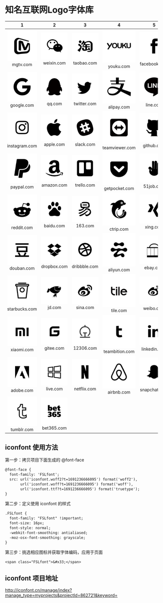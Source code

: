 # 知名互联网Logo字体库

|1|2|3|4|5|
| :-------: | :-------: |  :-------: |  :-------:  | :-------: |
|![](./icon_svg/mgtv.svg)mgtv.com|![](./icon_svg/weixin.svg)weixin.com|![](./icon_svg/taobao.svg)taobao.com|![](./icon_svg/youku.svg)youku.com|![](./icon_svg/facebook.svg)facebook.com|
|![](./icon_svg/google.svg)google.com|![](./icon_svg/qq.svg)qq.com|![](./icon_svg/twitter.svg)twitter.com|![](./icon_svg/alipay.svg)alipay.com|![](./icon_svg/line.svg)line.com|
|![](./icon_svg/instagram.svg)instagram.com|![](./icon_svg/apple.svg)apple.com|![](./icon_svg/slack.svg)slack.com|![](./icon_svg/teamviewer.svg)teamviewer.com|![](./icon_svg/github.svg)github.com|
|![](./icon_svg/paypal.svg)paypal.com|![](./icon_svg/amazon.svg)amazon.com|![](./icon_svg/trello.svg)trello.com|![](./icon_svg/getpocket.svg)getpocket.com|![](./icon_svg/51job.svg)51job.com|
|![](./icon_svg/reddit.svg)reddit.com|![](./icon_svg/baidu.svg)baidu.com|![](./icon_svg/163.svg)163.com|![](./icon_svg/ctrip.svg)ctrip.com|![](./icon_svg/xing.svg)xing.com|
|![](./icon_svg/douban.svg)douban.com|![](./icon_svg/dropbox.svg)dropbox.com|![](./icon_svg/dribbble.svg)dribbble.com|![](./icon_svg/aliyun.svg)aliyun.com|![](./icon_svg/ebay.svg)ebay.com|
|![](./icon_svg/starbucks.svg)starbucks.com|![](./icon_svg/jd.svg)jd.com|![](./icon_svg/sina.svg)sina.com|![](./icon_svg/thetileapp.svg)tile.com|![](./icon_svg/weibo.svg)weibo.com|
|![](./icon_svg/xiaomi.svg)xiaomi.com|![](./icon_svg/gitee.svg)gitee.com|![](./icon_svg/12306.svg)12306.com|![](./icon_svg/teambition.svg)teambition.com|![](./icon_svg/linkedin.svg)linkedin.com|
|![](./icon_svg/adobe.svg)adobe.com|![](./icon_svg/live.svg)live.com|![](./icon_svg/netflix.svg)netflix.com|![](./icon_svg/airbnb.svg)airbnb.com|![](./icon_svg/snapchat.svg)snapchat.com|
|![](./icon_svg/tumblr.svg)tumblr.com|![](./icon_svg/bet365.svg)bet365.com|  |  |


## iconfont 使用方法

第一步：拷贝项目下面生成的 @font-face

~~~
@font-face {
  font-family: 'FSLfont';
  src: url('iconfont.woff2?t=1691236666095') format('woff2'),
       url('iconfont.woff?t=1691236666095') format('woff'),
       url('iconfont.ttf?t=1691236666095') format('truetype');
}
~~~

第二步：定义使用 iconfont 的样式

~~~
.FSLfont {
  font-family: "FSLfont" !important;
  font-size: 16px;
  font-style: normal;
  -webkit-font-smoothing: antialiased;
  -moz-osx-font-smoothing: grayscale;
}
~~~

第三步：挑选相应图标并获取字体编码，应用于页面
~~~
<span class="FSLfont">&#x33;</span>
~~~

## iconfont 项目地址

http://iconfont.cn/manage/index?manage_type=myprojects&projectId=862721&keyword=
